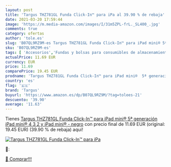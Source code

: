 ```yaml
---
layout: post
title: 'Targus THZ781GL Funda Click-In™ para iPa al 39.90 % de rebaja'
date: 2021-03-20 17:59:44
image: 'https://m.media-amazon.com/images/I/31m5ZPL-frL._SL400_.jpg'
comments: true
category: ofertas
author: 'tole.es'
slug: 'B07QL9RZ9M-es Targus THZ781GL Funda Click-In™ para iPad mini® 5ª...'
sku: 'B07QL9RZ9M-es'
tags: [ 'Accesorios','Fundas y bolsas para consumibles de almacenamiento','Informática','ipad','targus', ]
actualPrice: 11.69 EUR
currency: EUR
price: 11.69
comparePrice: 19.45 EUR
prodname: 'Targus THZ781GL Funda Click-In™ para iPad mini®  5ª generación   iPad mini® 4  3  2 y iPad mini® - negro'
country: 'es'
flag: '🇪🇸'
brand: 'Targus'
buyurl: 'https://www.amazon.es/dp/B07QL9RZ9M/?tag=tolees-21'
descuento: '39.90'
average: '11.63'
---
```


Tienes [Targus THZ781GL Funda Click-In™ para iPad mini®  5ª generación   iPad mini® 4  3  2 y iPad mini® - negro](https://www.amazon.es/dp/B07QL9RZ9M/?tag=tolees-21) con precio final de  11.69 EUR (original: 19.45 EUR) (39.90 %  de rebaja) aqui!

[![Targus THZ781GL Funda Click-In™ para iPa](https://m.media-amazon.com/images/I/31m5ZPL-frL._SL400_.jpg)](https://www.amazon.es/dp/B07QL9RZ9M/?tag=tolees-21)

🔎:


[🛒 Comprar!!!](https://www.amazon.es/dp/B07QL9RZ9M/?tag=tolees-21)
